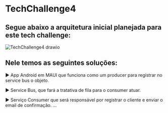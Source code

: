 # TechChallenge4
## Segue abaixo a arquitetura inicial planejada para este tech challenge: 
![TechChallenge4 drawio](https://github.com/JairJr/TechChallenge4/assets/29376086/1d978b65-0e6f-49cd-8904-89012091138f)

## Nele temos as seguintes soluções:

► App Android em MAUI que funciona como um producer para registrar no service bus o objeto.

► Service Bus, que fará a tratativa de fila para o consumer atuar.

► Serviço Consumer que será responsável por registrar o cliente e enviar o email de confirmação.
...

